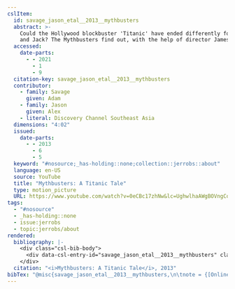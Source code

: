 ```yaml
---
cslItem:
  id: savage_jason_etal__2013__mythbusters
  abstract: >-
    Could the Hollywood blockbuster 'Titanic' have ended differently for Rose
    and Jack? The Mythbusters find out, with the help of director James Cameron.
  accessed:
    date-parts:
      - - 2021
        - 1
        - 9
  citation-key: savage_jason_etal__2013__mythbusters
  contributor:
    - family: Savage
      given: Adam
    - family: Jason
      given: Alex
    - literal: Discovery Channel Southeast Asia
  dimensions: "4:02"
  issued:
    date-parts:
      - - 2013
        - 6
        - 5
  keyword: "#nosource;_has-holding::none;collection::jerrobs::about"
  language: en-US
  source: YouTube
  title: "Mythbusters: A Titanic Tale"
  type: motion_picture
  URL: https://www.youtube.com/watch?v=0eCBc17zhNw&lc=UghwlhaAWgBOVngCoAEC
tags:
  - "#nosource"
  - _has-holding::none
  - issue:jerrobs
  - topic:jerrobs/about
rendered:
  bibliography: |-
    <div class="csl-bib-body">
      <div data-csl-entry-id="savage_jason_etal__2013__mythbusters" class="csl-entry"><i>Mythbusters: A Titanic Tale</i> 2013. Available at: <a href='https://www.youtube.com/watch?v=0eCBc17zhNw&#38'>https://www.youtube.com/watch?v=0eCBc17zhNw&#38</a>;lc=UghwlhaAWgBOVngCoAEC (Accessed: January 9, 2021).</div>
    </div>
  citation: "<i>Mythbusters: A Titanic Tale</i>, 2013"
bibTex: "@misc{savage_jason_etal__2013__mythbusters,\n\tnote = {[Online; accessed 2021-01-09]},\n\tyear = {2013},\n\tmonth = {jun 5},\n\ttitle = {Mythbusters: A {Titanic} {Tale}},\n\thowpublished = {https://www.youtube.com/watch?v=0eCBc17zhNw&lc=UghwlhaAWgBOVngCoAEC},\n}\n\n"
---
```


